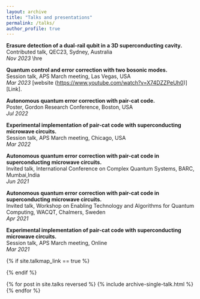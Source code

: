 ```yaml
---
layout: archive
title: "Talks and presentations"
permalink: /talks/
author_profile: true
---
```

**Erasure detection of a dual-rail qubit in a 3D superconducting cavity.**\
Contributed talk, QEC23, Sydney, Australia\
*Nov 2023* 
\hre

**Quantum control and error correction with two bosonic modes.**\
Session talk, APS March meeting, Las Vegas, USA\
*Mar 2023*
[website (https://www.youtube.com/watch?v=X74DZZPeUh0)][Link].

**Autonomous quantum error correction with pair-cat code.**\
Poster, Gordon Research Conference, Boston, USA\
*Jul 2022* 


**Experimental implementation of pair-cat code with superconducting microwave circuits.**\
Session talk, APS March meeting, Chicago, USA\
*Mar 2022*


**Autonomous quantum error correction with pair-cat code in superconducting microwave circuits.**\
Invited talk, International Conference on Complex Quantum Systems, BARC, Mumbai,India\
*Jun 2021*


**Autonomous quantum error correction with pair-cat code in superconducting microwave circuits.**\
Invited talk, Workshop on Enabling Technology and Algorithms for Quantum Computing,
WACQT, Chalmers, Sweden\
*Apr 2021*


**Experimental implementation of pair-cat code with superconducting microwave circuits.**\
Session talk, APS March meeting, Online\
*Mar 2021*


{% if site.talkmap_link == true %}

<!-- <p style="text-decoration:underline;"><a href="/talkmap.html">See a map of all the places I've given a talk!</a></p> -->

{% endif %}

{% for post in site.talks reversed %}
  {% include archive-single-talk.html %}
{% endfor %}

